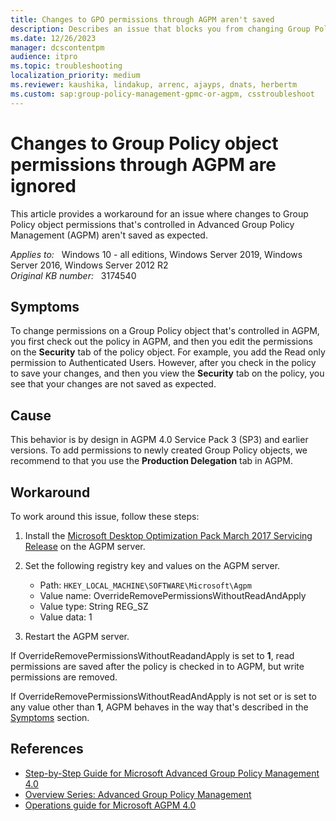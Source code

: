 ```yaml
---
title: Changes to GPO permissions through AGPM aren't saved
description: Describes an issue that blocks you from changing Group Policy object permissions in Advanced Group Policy Management (AGPM). A workaround is provided.
ms.date: 12/26/2023
manager: dcscontentpm
audience: itpro
ms.topic: troubleshooting
localization_priority: medium
ms.reviewer: kaushika, lindakup, arrenc, ajayps, dnats, herbertm
ms.custom: sap:group-policy-management-gpmc-or-agpm, csstroubleshoot
---
```

# Changes to Group Policy object permissions through AGPM are ignored

This article provides a workaround for an issue where changes to Group Policy object permissions that's controlled in Advanced Group Policy Management (AGPM) aren't saved as expected.

_Applies to:_ &nbsp; Windows 10 - all editions, Windows Server 2019, Windows Server 2016, Windows Server 2012 R2  
_Original KB number:_ &nbsp; 3174540

## Symptoms

To change permissions on a Group Policy object that's controlled in AGPM, you first check out the policy in AGPM, and then you edit the permissions on the **Security** tab of the policy object. For example, you add the Read only permission to Authenticated Users. However, after you check in the policy to save your changes, and then you view the **Security** tab on the policy, you see that your changes are not saved as expected.

## Cause

This behavior is by design in AGPM 4.0 Service Pack 3 (SP3) and earlier versions. To add permissions to newly created Group Policy objects, we recommend to that you use the **Production Delegation** tab in AGPM.

## Workaround

To work around this issue, follow these steps:

1. Install the [Microsoft Desktop Optimization Pack March 2017 Servicing Release](https://www.microsoft.com/download/details.aspx?id=54967) on the AGPM server.
2. Set the following registry key and values on the AGPM server.

    - Path: `HKEY_LOCAL_MACHINE\SOFTWARE\Microsoft\Agpm`
    - Value name: OverrideRemovePermissionsWithoutReadAndApply
    - Value type: String REG_SZ
    - Value data: 1

3. Restart the AGPM server.

If OverrideRemovePermissionsWithoutReadandApply is set to **1**, read permissions are saved after the policy is checked in to AGPM, but write permissions are removed.

If OverrideRemovePermissionsWithoutReadAndApply is not set or is set to any value other than **1**, AGPM behaves in the way that's described in the [Symptoms](#symptoms) section.

## References

- [Step-by-Step Guide for Microsoft Advanced Group Policy Management 4.0](/microsoft-desktop-optimization-pack/agpm/step-by-step-guide-for-microsoft-advanced-group-policy-management-40)
- [Overview Series: Advanced Group Policy Management](/previous-versions/windows/it-pro/windows-vista/cc749396(v=ws.10))
- [Operations guide for Microsoft AGPM 4.0](/microsoft-desktop-optimization-pack/agpm/operations-guide-for-microsoft-advanced-group-policy-management-40)
